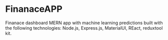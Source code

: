 # FinanaceAPP
Finanace dashboard MERN app with machine learning predictions built with the following technologies: Node.js, Express.js, MaterialUI, REact, reduxtool kit.

